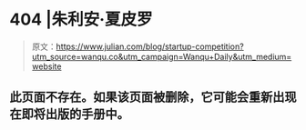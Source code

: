 # 404 |朱利安·夏皮罗

> 原文：<https://www.julian.com/blog/startup-competition?utm_source=wanqu.co&utm_campaign=Wanqu+Daily&utm_medium=website>

## 此页面不存在。如果该页面被删除，它可能会重新出现在即将出版的手册中。
